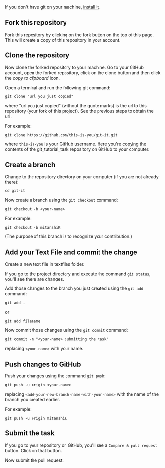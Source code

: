If you don't have git on your machine, [install it]( https://help.github.com/articles/set-up-git/).

## Fork this repository

Fork this repository by clicking on the fork button on the top of this page.
This will create a copy of this repository in your account.

## Clone the repository

Now clone the forked repository to your machine. Go to your GitHub account, open the forked repository, click on the clone button and then click the *copy to clipboard* icon.

Open a terminal and run the following git command:

```
git clone "url you just copied"
```
where "url you just copied" (without the quote marks) is the url to this repository (your fork of this project). See the previous steps to obtain the url.

For example:
```
git clone https://github.com/this-is-you/git-it.git
```
where `this-is-you` is your GitHub username. Here you're copying the contents of the git_tutorial_task repository on GitHub to your computer.

## Create a branch

Change to the repository directory on your computer (if you are not already there):

```
cd git-it
```
Now create a branch using the `git checkout` command:
```
git checkout -b <your-name>
```

For example:
```
git checkout -b mitanshiK
```
(The purpose of this branch is to recognize your contribution.)

## Add your Text File and commit the change

Create a new text file in textfiles folder.


If you go to the project directory and execute the command `git status`, you'll see there are changes.


Add those changes to the branch you just created using the `git add` command:

```
git add .
```
or<br/>

```
git add filename

```

Now commit those changes using the `git commit` command:
```
git commit -m "<your-name> submitting the task"
```
replacing `<your-name>` with your name.

## Push changes to GitHub

Push your changes using the command `git push`:
```
git push -u origin <your-name>
```
replacing `<add-your-new-branch-name-with-your-name>` with the name of the branch you created earlier.

For example:
```
git push -u origin mitanshiK
```

## Submit the task

If you go to your repository on GitHub, you'll see a  `Compare & pull request` button. Click on that button.

Now submit the pull request.

